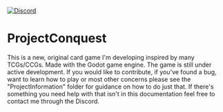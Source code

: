 [![Discord](https://img.shields.io/discord/887843659242942506?label=Discord&logo=Discord&style=for-the-badge)](https://discord.com/channels/887843659242942506/887843659242942509)
# ProjectConquest
This is a new, original card game I'm developing inspired by many TCGs/CCGs.
Made with the Godot game engine. The game is still under active development. 
If you would like to contribute, if you've found a bug,
want to learn how to play or most other concerns please see the "ProjectInformation"
folder for guidance on how to do just that. If there's something you need help with
that isn't in this documentation feel free to contact me through the Discord.
